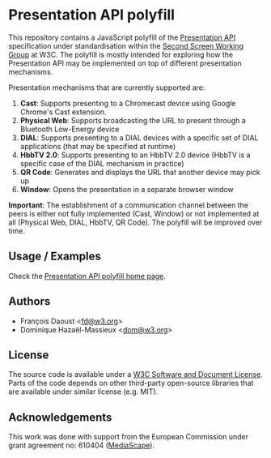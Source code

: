 # Presentation API polyfill

This repository contains a JavaScript polyfill of the [Presentation API](https://w3c.github.io/presentation-api/) specification under standardisation within the [Second Screen Working Group](https://www.w3.org/2014/secondscreen/) at W3C. The polyfill is mostly intended for exploring how the Presentation API may be implemented on top of different presentation mechanisms.

Presentation mechanisms that are currently supported are:

1. **Cast**: Supports presenting to a Chromecast device using Google Chrome's Cast extension.
2. **Physical Web**: Supports broadcasting the URL to present through a Bluetooth Low-Energy device
3. **DIAL**: Supports presenting to a DIAL devices with a specific set of DIAL applications (that may be specified at runtime)
4. **HbbTV 2.0**: Supports presenting to an HbbTV 2.0 device (HbbTV is a specific case of the DIAL mechanism in practice)
4. **QR Code**: Generates and displays the URL that another device may pick up
5. **Window**: Opens the presentation in a separate browser window

**Important**: The establishment of a communication channel between the peers is either not fully implemented (Cast, Window) or not implemented at all (Physical Web, DIAL, HbbTV, QR Code). The polyfill will be improved over time.


## Usage / Examples

Check the [Presentation API polyfill home page](https://mediascape.github.io/presentation-api-polyfill).


## Authors

* François Daoust <[fd@w3.org](mailto:fd@3.org)>
* Dominique Hazaël-Massieux <[dom@w3.org](mailto:dom@3.org)>


## License

The source code is available under a [W3C Software and Document License](http://www.w3.org/Consortium/Legal/2015/copyright-software-and-document). Parts of the code depends on other third-party open-source libraries that are available under similar license (e.g. MIT).


## Acknowledgements

This work was done with support from the European Commission under grant agreement no: 610404 ([MediaScape](http://www.mediascapeproject.eu/)).
